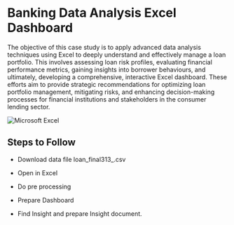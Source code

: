
# Banking Data Analysis Excel Dashboard

The objective of this case study is to apply advanced data analysis techniques using Excel to deeply understand and effectively manage a loan portfolio. This involves assessing loan risk profiles, evaluating financial performance metrics, gaining insights into borrower behaviours, and ultimately, developing a comprehensive, interactive Excel dashboard. These efforts aim to provide strategic recommendations for optimizing loan portfolio management, mitigating risks, and enhancing decision-making processes for financial institutions and stakeholders in the consumer lending sector. 




![Microsoft Excel](https://img.shields.io/badge/Microsoft_Excel-217346?style=for-the-badge&logo=microsoft-excel&logoColor=white)


## Steps to Follow

- Download data file loan_final313_.csv

- Open in Excel

- Do pre processing

- Prepare Dashboard

- Find Insight and prepare Insight document.

